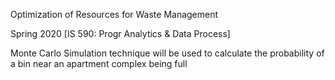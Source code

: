 Optimization of Resources for Waste Management

Spring 2020 [IS 590: Progr Analytics & Data Process]

Monte Carlo Simulation technique will be used to calculate the probability of a bin near an apartment complex being full

